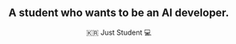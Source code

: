 <div width="100%" height="100%" align="center">
  
## A student who wants to be an AI developer.
🇰🇷 Just Student 💻
